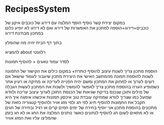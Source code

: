 # RecipesSystem

במקום יצירת קשר נוסיף הוסף המלצה עם דירוג של כוכבים
איקון של כוכבים+דירוג+הוספה למתכון את האפשרות של דירוג ואם לא דירגו לא יופיע כלום במתכון מבחינת דירוג

בתוך דף הבית יהיה מה שהומלץ

להמציא about רלוונטי

לסדר עמוד טאגים + להוסיף תמונות

הוספת מתכון צריך לשנות עיצוב להוסיף כותרת+ במקום כילים
את הקישור של התמונה לשנות להוספת תמונה מהמחשב האישי 
את היצירת מתכון שיעבור לעמוד שישאל אם רוצים לערוך או למחוק את המתכון ומשם יהיה הפנייה לעריכה או מחיקה או רעיון אחר
כשמופיע הערה בהוספת מתכון צריך לאפשר להמשיך ולשנות את המתכון
לעשות הגבלה של מילים ותוכן שנכנס
בדיקת שגיאות של הכנסת התוכן
לערוך עיצוב עריכה ולוודא שפועל כמו שצריך
לוודא שמחיקה עובדת טוב
איכסון תמונות איכשהו
אימגה איך היא תקבל את התמונות
להוסיף תיוג לפי חג ולפי מזג אויר ולהוסיף קטגוריה כזאת של מתכונים
בהוספת מתכון אני יוסיף בחירה של ימים חמים קרים או רגיל
ובחירה של חגים או לא מתאים לשום חג
להוסיף לנתונים כאשר נותנים המלצה את החג או לא חג בזמן שהמליצו עליו ואת המזג אוויר
